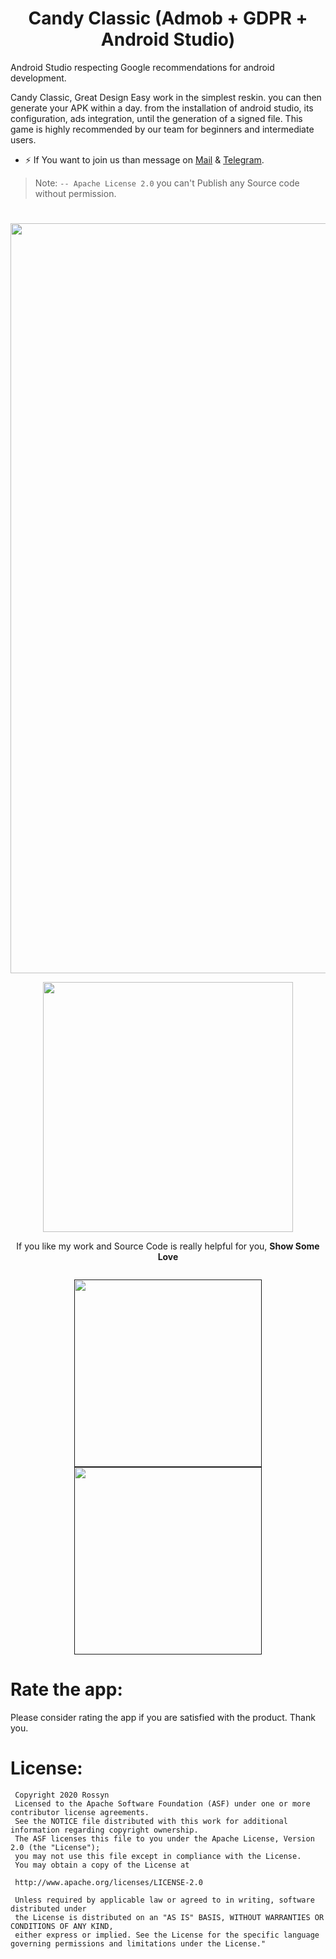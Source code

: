 <p align="center">
  <h1 align="center">Candy Classic (Admob + GDPR + Android Studio)</h1>
  
Android Studio respecting Google recommendations for android development.

Candy Classic, Great Design
Easy work in the simplest reskin. you can then generate your APK within a day. from the installation of android studio, its configuration, ads integration, until the generation of a signed file. This game is highly recommended by our team for beginners and intermediate users.

   
- ⚡  If You want to join us than message on <a href="banrossyn@gmail.com">Mail</a>
&
<a href="https://t.me/banrossyn">Telegram</a>. 

> Note: `-- Apache License 2.0` you can't Publish any Source code without permission.
# 
<p align="center">
    <a href="https://www.paypal.com/paypalme/banrossyn">
      <img src="https://github.com/OmaPrakash/candy_classic_puzzle_game/assets/118904953/e5f266aa-1896-49fb-b1bf-68b110ffd4ce" width="1200"/>
    </a>
  </p>

<p align="center">
    <a href="https://www.paypal.com/paypalme/banrossyn">
      <img src="https://user-images.githubusercontent.com/97843190/184054819-e2e80e69-df46-4d38-8769-5d591673d412.png" width="400"/>
    </a>
  </p>
<p align="center">If you like my work and Source Code is really helpful for you, <strong>Show Some Love</strong></p>

 <p align="center">
    <a href="https://www.paypal.com/paypalme/banrossyn">
      <img src="" />
    </a>
  </p>



<p align="center">
    <a href="">
      <img src="https://github.com/OmaPrakash/candy_classic_puzzle_game/assets/118904953/ce5edb7c-661c-4b40-aca4-245caee55fbf" width="300"/>
    </a>
    <a href="">
      <img src="https://github.com/OmaPrakash/candy_classic_puzzle_game/assets/118904953/0fce8c93-2d1d-4068-9cfc-fdad47f45d3e" width="300"/>
    </a>  
  </p>

# Rate the app:
Please consider rating the app if you are satisfied with the product. Thank you.
       
# License: 
 ```
  Copyright 2020 Rossyn
  Licensed to the Apache Software Foundation (ASF) under one or more contributor license agreements. 
  See the NOTICE file distributed with this work for additional information regarding copyright ownership. 
  The ASF licenses this file to you under the Apache License, Version 2.0 (the "License"); 
  you may not use this file except in compliance with the License. 
  You may obtain a copy of the License at 
  
  http://www.apache.org/licenses/LICENSE-2.0 
  
  Unless required by applicable law or agreed to in writing, software distributed under 
  the License is distributed on an "AS IS" BASIS, WITHOUT WARRANTIES OR CONDITIONS OF ANY KIND,
  either express or implied. See the License for the specific language governing permissions and limitations under the License."
